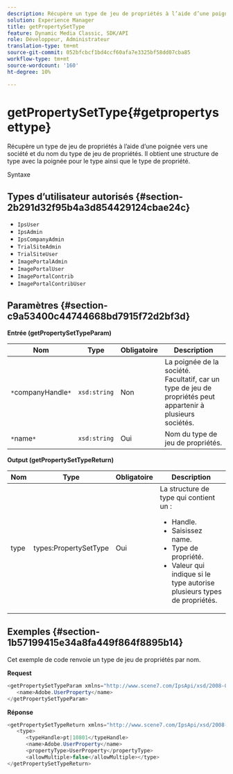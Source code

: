 ```yaml
---
description: Récupère un type de jeu de propriétés à l’aide d’une poignée vers une société et du nom du type de jeu de propriétés. Il obtient une structure de type avec la poignée pour le type ainsi que le type de propriété.
solution: Experience Manager
title: getPropertySetType
feature: Dynamic Media Classic, SDK/API
role: Développeur, Administrateur
translation-type: tm+mt
source-git-commit: 052bfcbcf1bd4ccf60afa7e3325bf58dd07cba85
workflow-type: tm+mt
source-wordcount: '160'
ht-degree: 10%

---
```



# getPropertySetType{#getpropertysettype}

Récupère un type de jeu de propriétés à l’aide d’une poignée vers une société et du nom du type de jeu de propriétés. Il obtient une structure de type avec la poignée pour le type ainsi que le type de propriété.

Syntaxe

## Types d’utilisateur autorisés {#section-2b291d32f95b4a3d854429124cbae24c}

* `IpsUser`
* `IpsAdmin`
* `IpsCompanyAdmin`
* `TrialSiteAdmin`
* `TrialSiteUser`
* `ImagePortalAdmin`
* `ImagePortalUser`
* `ImagePortalContrib`
* `ImagePortalContribUser`

## Paramètres {#section-c9a53400c44744668bd7915f72d2bf3d}

**Entrée (getPropertySetTypeParam)**

| Nom | Type | Obligatoire | Description |
|---|---|---|---|
| `*`companyHandle`*` | `xsd:string` | Non | La poignée de la société. Facultatif, car un type de jeu de propriétés peut appartenir à plusieurs sociétés. |
| `*`name`*` | `xsd:string` | Oui | Nom du type de jeu de propriétés. |

**Output (getPropertySetTypeReturn)**

<table id="table_F2724F6B706C4F658AED99290E29F3E6"> 
 <thead> 
  <tr> 
   <th colname="col1" class="entry"> Nom </th> 
   <th colname="col2" class="entry"> Type </th> 
   <th colname="col3" class="entry"> Obligatoire </th> 
   <th colname="col4" class="entry"> Description </th> 
  </tr> 
 </thead>
 <tbody> 
  <tr> 
   <td colname="col1"> <span class="codeph"> <span class="varname"> type</span> </span> </td> 
   <td colname="col2"> <span class="codeph"> types:PropertySetType</span> </td> 
   <td colname="col3"> Oui </td> 
   <td colname="col4">La structure de type qui contient un : 
    <ul id="ul_FC028882124D4CD6870A076CBFB80333"> 
     <li id="li_9F36539C51ED48EDBECCD6A07A4FDD4A">Handle. </li> 
     <li id="li_6004406A0D1341648A714FF3C61E4004">Saisissez name. </li> 
     <li id="li_29F6CA9D8B134ED3B10B6BDBB41BF607">Type de propriété. </li> 
     <li id="li_A2354354541A4F1AB7234F65F2B61A40">Valeur qui indique si le type autorise plusieurs types de propriétés. </li> 
    </ul> </td> 
  </tr> 
 </tbody> 
</table>

## Exemples {#section-1b57199415e34a8fa449f864f8895b14}

Cet exemple de code renvoie un type de jeu de propriétés par nom.

**Request**

```java
<getPropertySetTypeParam xmlns="http://www.scene7.com/IpsApi/xsd/2008-01-15">
   <name>Adobe.UserProperty</name>
</getPropertySetTypeParam>
```

**Réponse**

```java
<getPropertySetTypeReturn xmlns="http://www.scene7.com/IpsApi/xsd/2008-01-15">
   <type>
      <typeHandle>pt|10801</typeHandle>
      <name>Adobe.UserProperty</name>
      <propertyType>UserProperty</propertyType>
      <allowMultiple>false</allowMultiple></type>
</getPropertySetTypeReturn>
```

